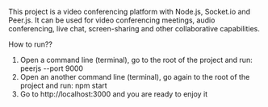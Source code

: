 This project is a video conferencing platform with Node.js, Socket.io and Peer.js.
It can be used for video conferencing meetings, audio conferencing, live chat, screen-sharing and other collaborative capabilities.

How to run??
1. Open a command line (terminal), go to the root of the project and run:
peerjs --port 9000
2. Open an another command line (terminal), go again to the root of the project and run:
npm start
3. Go to http://localhost:3000 and you are ready to enjoy it
